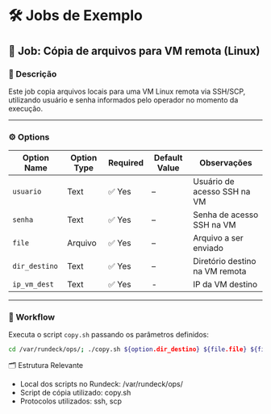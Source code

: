 # 🛠️ Jobs de Exemplo

## 📁 Job: Cópia de arquivos para VM remota (Linux)

### 🎯 Descrição
Este job copia arquivos locais para uma VM Linux remota via SSH/SCP, utilizando usuário e senha informados pelo operador no momento da execução.

---

### ⚙️ Options

| Option Name   | Option Type | Required | Default Value      | Observações                         |
|---------------|-------------|----------|---------------------|------------------------------------|
| `usuario`     | Text        | ✅ Yes   | –                   | Usuário de acesso SSH na VM        |
| `senha`       | Text        | ✅ Yes   | –                   | Senha de acesso SSH na VM          |
| `file`        | Arquivo     | ✅ Yes   | –                   | Arquivo a ser enviado              |
| `dir_destino` | Text        | ✅ Yes   | –                   | Diretório destino na VM remota     |
| `ip_vm_dest`  | Text        | ✅ Yes   | -                   | IP da VM destino                   |

---

### 🔄 Workflow

Executa o script `copy.sh` passando os parâmetros definidos:

```bash
cd /var/rundeck/ops/; ./copy.sh ${option.dir_destino} ${file.file} ${file.file.fileName} ${option.ip_vm_dest} ${option.usuario} ${option.senha}
```

🗂️ Estrutura Relevante
- Local dos scripts no Rundeck: /var/rundeck/ops/
- Script de cópia utilizado: copy.sh
- Protocolos utilizados: ssh, scp
